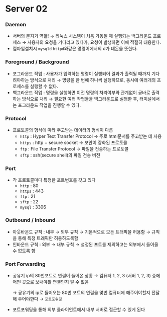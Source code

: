 # Server 02

### Daemon

- 서버의 문지기 역할!
→ 리눅스 시스템이 처음 가동될 때 실행되는 백그라운드 프로세스
→ 사용자의 요청을 기다리고 있다가, 요청이 발생하면 이에 적절히 대응한다.
- 컴파일설치시 `mysqld` `httpd`와같은 명령어에서의 d가 데몬을 뜻한다.

### Foreground / Background

- 포그라운드 작업 : 사용자가 입력하는 명령이 실행되어 결과가 출력될 때까지 기다려야하는 방식으로 처리
→ 명령을 한 번에 하나씩 실행하므로, 동시에 여러개의 프로세스를 실행할 수 없다.
- 백그라운드 작업 : 명령을 실행하면 이전 명령의 처리여부와 관계없이 곧바로 출력하는 방식으로 처리
→ 필요한 여러 작업들을 백그라운드로 실행한 후, 터미널에서는 포그라운드 작업을 진행할 수 있다.

### Protocol

- 프로토콜의 형식에 따라 주고받는 데이터의 형식이 다름
    - `http` : Hyper Text Transfer Protocol → 주로 html문서를 주고받는 데 사용
    - `https`  : http + secure socket → 보안이 강화된 프로토콜
    - `ftp`  : File Transfer Protocol → 파일을 전송하는 프로토콜
    - `sftp`  : ssh(secure shell)의 파일 전송 버전

### Port

- 각 프로토콜마다 특정한 포트번호를 갖고 있다
    - `http`  : 80
    - `https`  : 443
    - `ftp`  : 21
    - `sftp`  : 22
    - `mysql`  : 3306

### Outbound / Inbound

- 아웃바운드 규칙 : 내부 → 외부 규칙 
→ 기본적으로 모든 트래픽을 허용함 → 규칙을 통해 특정 트래픽만 허용하도록함
- 인바운드 규칙 : 외부 → 내부 규칙
→ 설정된 포트를 제외하고는 외부에서 들어올 수 없도록 함

### Port Forwarding

- 공유기 ip의 80번포트로 연결이 들어온 상황 → 컴퓨터 1, 2, 3 (서버 1, 2, 3) 중에 어떤 곳으로 보내야할 연결인지 알 수 없음

   → 공유기의 ip로 들어오는 80번 포트의 연결을 몇번 컴퓨터에 해주어야할지 전달해 주어야한다 → `포트포워딩`

- 포트포워딩을 통해 외부 클라이언트에서 내부 서버로 접근할 수 있게 된다